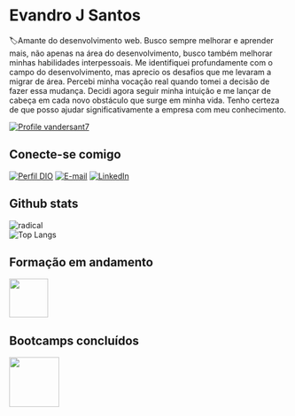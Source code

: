 # Evandro J Santos
🏷Amante do desenvolvimento web. Busco sempre melhorar e aprender mais, não apenas na área do desenvolvimento, busco também melhorar minhas habilidades interpessoais. Me identifiquei profundamente com o campo do desenvolvimento, mas aprecio os desafios que me levaram a migrar de área. Percebi minha vocação real quando tomei a decisão de fazer essa mudança. Decidi agora seguir minha intuição e me lançar de cabeça em cada novo obstáculo que surge em minha vida. Tenho certeza de que posso ajudar significativamente a empresa com meu conhecimento.  

[<img src="https://komarev.com/ghpvc/?username=vandersant7&label=Profile%20views&color=0e75b6&style=flat" alt="Profile vandersant7" />](https://komarev.com/ghpvc/?username=vandersant7&label=Profile%20views&color=0e75b6&style=flat)

## Conecte-se comigo
[![Perfil DIO](https://img.shields.io/badge/-Meu%20Perfil%20na%20DIO-30A3DC?style=for-the-badge)](https://www.dio.me/users/vandersant7)
[![E-mail](https://img.shields.io/badge/-Email-000?style=for-the-badge&logo=microsoft-outlook&logoColor=E94D5F)](mailto:vandersant7@gmail.com)
[![LinkedIn](https://img.shields.io/badge/-LinkedIn-000?style=for-the-badge&logo=linkedin&logoColor=30A3DC)](https://linkedin.com/in/evandrojsantos)

## Github stats
 ![radical](https://github-readme-stats.vercel.app/api?username=vandersant7&show_icons=true&hide=contribs,prs&cache_seconds=86400&theme=radical)  
![Top Langs](https://github-readme-stats-git-masterrstaa-rickstaa.vercel.app/api/top-langs/?username=vandersant7&layout=compact&bg_color=000&border_color=30A3DC&title_color=E94D5F&text_color=FFF)

## Formação em andamento
[<img src="https://hermes.dio.me/tracks/d52b70b8-8214-44dd-a9f4-92a48dc79818.png" width="70" />](https://hermes.dio.me/tracks/d52b70b8-8214-44dd-a9f4-92a48dc79818.png)

## Bootcamps concluídos
[<img src="https://hermes.dio.me/tracks/2b3eb506-d986-4a63-b353-c086684ff557.png" width="90">](https://hermes.dio.me/tracks/2b3eb506-d986-4a63-b353-c086684ff557.png)
